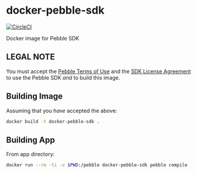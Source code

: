 # docker-pebble-sdk

[![CircleCI](https://circleci.com/gh/mikea/docker-pebble-sdk.svg?style=svg)](https://circleci.com/gh/mikea/docker-pebble-sdk)

Docker image for Pebble SDK


## LEGAL NOTE
You must accept the [Pebble Terms of Use][TOS] and the [SDK License Agreement][LA] to use the Pebble SDK *and* to build this image.

[TOS]: https://developer.getpebble.com/legal/terms-of-use/
[LA]: https://developer.getpebble.com/legal/sdk-license/

## Building Image

Assuming that you *have* accepted the above:

```bash
docker build -t docker-pebble-sdk .
```
## Building App

From app directory:

```bash
docker run --rm -ti -v $PWD:/pebble docker-pebble-sdk pebble compile
```

